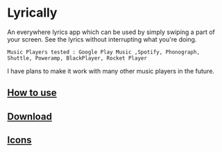 # Lyrically

An everywhere lyrics app which can be used by simply swiping a part of your screen. See the lyrics without interrupting what you're doing.


    Music Players tested : Google Play Music ,Spotify, Phonograph, Shuttle, Poweramp, BlackPlayer, Rocket Player




I have plans to make it work with many other music players in the future.



## [How to use](https://www.youtube.com/watch?v=g0XidfCGZHU)

## [Download](https://github.com/shkcodes/Lyrically/releases)

## [Icons](http://www.flaticon.com/)
